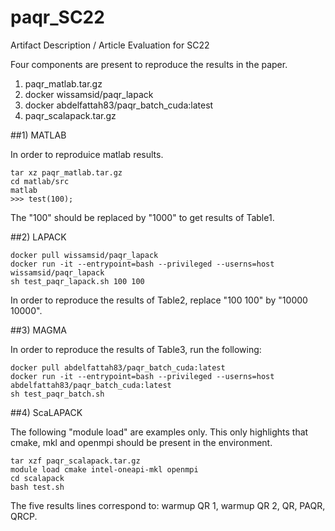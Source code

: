 # paqr_SC22
Artifact Description / Article Evaluation for SC22

Four components are present to reproduce the results in the paper.

1) paqr_matlab.tar.gz
2) docker wissamsid/paqr_lapack
3) docker abdelfattah83/paqr_batch_cuda:latest
4) paqr_scalapack.tar.gz

##1) MATLAB

In order to reproduice matlab results.

```
tar xz paqr_matlab.tar.gz
cd matlab/src
matlab
>>> test(100);
```

The "100" should be replaced by "1000" to get results of Table1.

##2) LAPACK

```
docker pull wissamsid/paqr_lapack
docker run -it --entrypoint=bash --privileged --userns=host wissamsid/paqr_lapack
sh test_paqr_lapack.sh 100 100
```

In order to reproduce the results of Table2, replace "100 100" by "10000 10000".

##3) MAGMA

In order to reproduce the results of Table3, run the following:

```
docker pull abdelfattah83/paqr_batch_cuda:latest
docker run -it --entrypoint=bash --privileged --userns=host abdelfattah83/paqr_batch_cuda:latest
sh test_paqr_batch.sh
```

##4) ScaLAPACK

The following "module load" are examples only.  This only highlights that cmake, mkl and openmpi should be present in the environment.

```
tar xzf paqr_scalapack.tar.gz
module load cmake intel-oneapi-mkl openmpi
cd scalapack
bash test.sh
```

The five results lines correspond to: warmup QR 1, warmup QR 2, QR, PAQR, QRCP.


